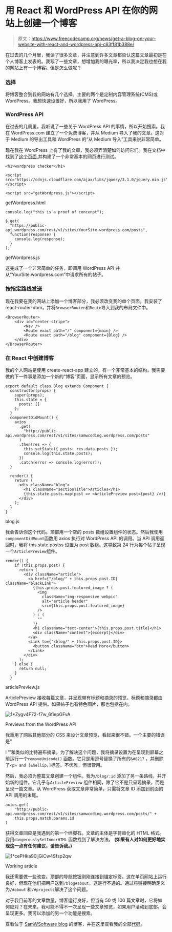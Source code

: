 # 用 React 和 WordPress API 在你的网站上创建一个博客

> 原文：<https://www.freecodecamp.org/news/get-a-blog-on-your-website-with-react-and-wordpress-api-c63ff81b388e/>

在过去的几个月里，我读了很多文章，并注意到许多文章都否认这篇文章最初是在个人博客上发表的。我写了一些文章，想增加我的曝光率，所以我决定我也想在我的网站上有一个博客。但是怎么做呢？

### 选择

将博客整合到我的网站有几个选择。主要的两个是定制内容管理系统(CMS)或 WordPress。我想快速设置好，所以我用了 WordPress。

### WordPress API

在过去的几周里，我听说了一些关于 WordPress API 的事情，所以开始搜索。我在 WordPress.com 建立了一个免费博客，并从 Medium 导入了我的文章。这对于 Medium 的导出工具和 WordPress 的“从 Medium 导入”工具来说非常简单。

现在我在 WordPress 上有了我的文章，我必须弄清楚如何访问它们。我在文档中找到了[这个页面](https://developer.wordpress.com/docs/api/),并构建了一个非常基本的网页进行测试。

```
<h1>wordpress checker</h1>

<script src="https://cdnjs.cloudflare.com/ajax/libs/jquery/3.1.0/jquery.min.js"></script>

<script src="getWordpress.js"></script>
```

getWordpress.html

```
console.log("this is a proof of concenpt");

$.get(
  "https://public-api.wordpress.com/rest/v1/sites/YourSite.wordpress.com/posts",
  function(response) {
    console.log(response);
  }
);
```

getWordpress.js

这完成了一个非常简单的任务，即调用 WordPress API 并从“YourSite.wordpress.com”中请求所有的帖子。

### 按指定路线发送

现在我要在我的网站上添加一个博客部分，我必须改变我的单个页面。我安装了 react-router-dom，并将`BrowserRouter`和`Route`导入到我的布局文件中。

```
<BrowserRouter>
    <div id="center-stripe">
        <Nav />
        <Route exact path="/" component={main} />
        <Route exact path="/blog" component={Blog} />
    </div>
</BrowserRouter>
```

### 在 React 中创建博客

我的个人网站是使用 create-react-app 建立的，有一个非常基本的结构。我需要做的下一件事是添加一个新的“博客”页面，显示所有文章的预览。

```
export default class Blog extends Component {
  constructor(props) {
    super(props);
    this.state = {
      posts: []
    };
  }
  componentDidMount() {
    axios
      .get(
        "http://public-api.wordpress.com/rest/v1/sites/samwcoding.wordpress.com/posts"
      )
      .then(res => {
        this.setState({ posts: res.data.posts });
        console.log(this.state.posts);
      })
      .catch(error => console.log(error));
  }

  render() {
    return (
      <div className="blog">
        <h1 className="sectionTitle">Articles</h1>
        {this.state.posts.map(post => <ArticlePreview post={post} />)}
      </div>
    );
  }
}
```

blog.js

我会告诉你这个代码。顶部用一个空的 posts 数组设置组件的状态。然后我使用`componentDidMount`函数用 axios 执行对 WordPress API 的调用。当 API 调用返回时，我将 this.state.postss 设置为 post 数组。这导致第 24 行为每个帖子呈现一个`ArticlePreview`组件。

```
render() {
    if (this.props.post) {
      return (
        <div className="article">
          <a href={"/blog/" + this.props.post.ID} className="blackLink">
            {this.props.post.featured_image ? (
              <img
                className="img-responsive webpic"
                alt="article header"
                src={this.props.post.featured_image}
              />
            ) : (
              ""
            )}
            <h1 className="text-center">{this.props.post.title}</h1>
            <div className="content">{excerpt}</div>
          </a>
          <Link to={"/blog/" + this.props.post.ID}>
            <button className="btn">Read More</button>
          </Link>
        </div>
      );
    } else {
      return null;
    }
  }
```

articlePreview.js

ArticlePreview 接收每篇文章，并呈现带有标题和摘录的预览，标题和摘录都由 WordPress API 提供。如果帖子也有特色图片，那也包括在内。

![1*Zygv4F72-f7w_6fiepGFvA](img/d1076561669f69fc1fb3a879d613c55e.png)

Previews from the WordPress API

我重用了网站其他部分的 CSS 来设计文章预览，看起来很不错。一个主要的错误是“

I ’”和类似的比特遍布摘录。为了解决这个问题，我将摘录设置为在呈现到屏幕之前运行一个`removeUnicode()` 函数。它只是用逗号替换了所有的`&#8217` ，并删除了`<p> and [&hellip;]`标签。不优雅，但很管用。

然后，我必须为整篇文章创建一个组件。我为`/blog/:id` 添加了另一条路线，并开始新的组件。它几乎与`ArticlePreview` 组件相同，除了它不是只呈现摘录，而是呈现一篇文章。从 WordPress 获取文章非常简单，只需将文章 ID 添加到前面的 API 调用的末尾。

```
axios.get(
    "http://public-api.wordpress.com/rest/v1/sites/samwcoding.wordpress.com/posts/" +
    this.props.match.params.id
)
```

获得文章回应是我遇到的第一个绊脚石。文章的主体是字符串化的 HTML 格式。我用`dangerouslySetInnerHTML` 函数找到了解决方法。 **(如果有人对如何更好地实现这一点有任何建议，请告诉我。)**

![1*cePHka90ljGiCw4Sfsp2qw](img/1386c4e88a23141cff387af06905dba9.png)

Working article

我还需要做一些改变。顶部的导航按钮刚刚连接到锚定标签。这在单页网站上运行良好，但现在他们把用户送到`/blog#about`，这是行不通的。通过将链接明确定义为`/#about` 和`/#projects`解决了这个问题。

对于我目前写的文章数量，博客运行良好，但当有 50 或 100 篇文章时，它将如何应对？在未来，我可能不得不一次呈现一些文章预览，如果用户滚动到底部，会呈现更多。我可以添加的另一个功能是搜索。

查看位于 [SamWSoftware blog](https://samwsoftware.herokuapp.com/blog) 的博客，并在这里查看我的全部[代码](https://github.com/SamWSoftware/NodePortfolio)。